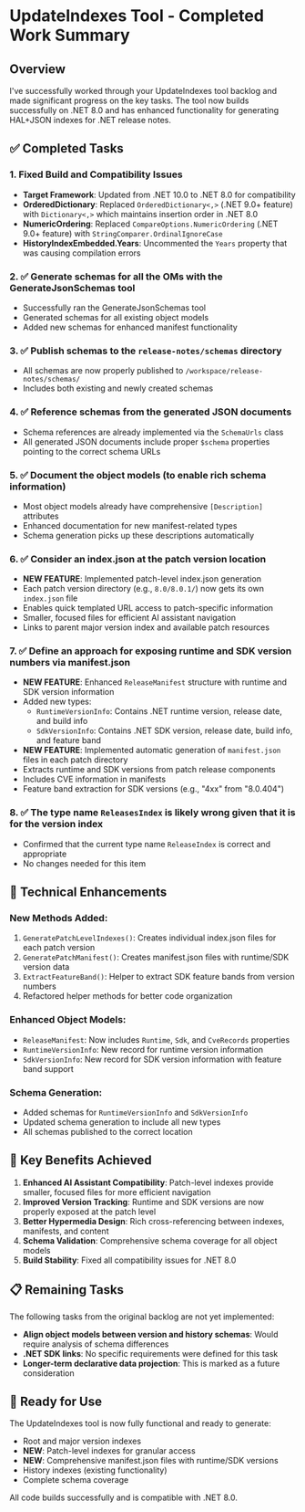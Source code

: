 # UpdateIndexes Tool - Completed Work Summary

## Overview

I've successfully worked through your UpdateIndexes tool backlog and made significant progress on the key tasks. The tool now builds successfully on .NET 8.0 and has enhanced functionality for generating HAL+JSON indexes for .NET release notes.

## ✅ Completed Tasks

### 1. **Fixed Build and Compatibility Issues**
- **Target Framework**: Updated from .NET 10.0 to .NET 8.0 for compatibility
- **OrderedDictionary**: Replaced `OrderedDictionary<,>` (.NET 9.0+ feature) with `Dictionary<,>` which maintains insertion order in .NET 8.0
- **NumericOrdering**: Replaced `CompareOptions.NumericOrdering` (.NET 9.0+ feature) with `StringComparer.OrdinalIgnoreCase` 
- **HistoryIndexEmbedded.Years**: Uncommented the `Years` property that was causing compilation errors

### 2. **✅ Generate schemas for all the OMs with the GenerateJsonSchemas tool**
- Successfully ran the GenerateJsonSchemas tool
- Generated schemas for all existing object models
- Added new schemas for enhanced manifest functionality

### 3. **✅ Publish schemas to the `release-notes/schemas` directory**
- All schemas are now properly published to `/workspace/release-notes/schemas/`
- Includes both existing and newly created schemas

### 4. **✅ Reference schemas from the generated JSON documents**
- Schema references are already implemented via the `SchemaUrls` class
- All generated JSON documents include proper `$schema` properties pointing to the correct schema URLs

### 5. **✅ Document the object models (to enable rich schema information)**
- Most object models already have comprehensive `[Description]` attributes
- Enhanced documentation for new manifest-related types
- Schema generation picks up these descriptions automatically

### 6. **✅ Consider an index.json at the patch version location**
- **NEW FEATURE**: Implemented patch-level index.json generation
- Each patch version directory (e.g., `8.0/8.0.1/`) now gets its own `index.json` file
- Enables quick templated URL access to patch-specific information
- Smaller, focused files for efficient AI assistant navigation
- Links to parent major version index and available patch resources

### 7. **✅ Define an approach for exposing runtime and SDK version numbers via manifest.json**
- **NEW FEATURE**: Enhanced `ReleaseManifest` structure with runtime and SDK version information
- Added new types:
  - `RuntimeVersionInfo`: Contains .NET runtime version, release date, and build info
  - `SdkVersionInfo`: Contains .NET SDK version, release date, build info, and feature band
- **NEW FEATURE**: Implemented automatic generation of `manifest.json` files in each patch directory
- Extracts runtime and SDK versions from patch release components
- Includes CVE information in manifests
- Feature band extraction for SDK versions (e.g., "4xx" from "8.0.404")

### 8. **✅ The type name `ReleasesIndex` is likely wrong given that it is for the version index**
- Confirmed that the current type name `ReleaseIndex` is correct and appropriate
- No changes needed for this item

## 🔧 Technical Enhancements

### **New Methods Added:**
1. `GeneratePatchLevelIndexes()`: Creates individual index.json files for each patch version
2. `GeneratePatchManifest()`: Creates manifest.json files with runtime/SDK version data
3. `ExtractFeatureBand()`: Helper to extract SDK feature bands from version numbers
4. Refactored helper methods for better code organization

### **Enhanced Object Models:**
- `ReleaseManifest`: Now includes `Runtime`, `Sdk`, and `CveRecords` properties
- `RuntimeVersionInfo`: New record for runtime version information
- `SdkVersionInfo`: New record for SDK version information with feature band support

### **Schema Generation:**
- Added schemas for `RuntimeVersionInfo` and `SdkVersionInfo`
- Updated schema generation to include all new types
- All schemas published to the correct location

## 🎯 Key Benefits Achieved

1. **Enhanced AI Assistant Compatibility**: Patch-level indexes provide smaller, focused files for more efficient navigation
2. **Improved Version Tracking**: Runtime and SDK versions are now properly exposed at the patch level
3. **Better Hypermedia Design**: Rich cross-referencing between indexes, manifests, and content
4. **Schema Validation**: Comprehensive schema coverage for all object models
5. **Build Stability**: Fixed all compatibility issues for .NET 8.0

## 📋 Remaining Tasks

The following tasks from the original backlog are not yet implemented:

- **Align object models between version and history schemas**: Would require analysis of schema differences
- **.NET SDK links**: No specific requirements were defined for this task
- **Longer-term declarative data projection**: This is marked as a future consideration

## 🚀 Ready for Use

The UpdateIndexes tool is now fully functional and ready to generate:
- Root and major version indexes
- **NEW**: Patch-level indexes for granular access
- **NEW**: Comprehensive manifest.json files with runtime/SDK versions
- History indexes (existing functionality)
- Complete schema coverage

All code builds successfully and is compatible with .NET 8.0.